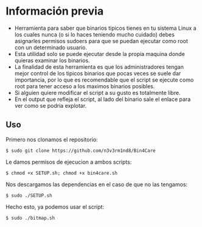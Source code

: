 # Información previa

- Herramienta para saber que binarios tipicos tienes en tu sistema Linux a los cuales nunca (o si lo haces teniendo mucho cuidado) debes asignarles permisos sudoers para que se puedan ejecutar como root con un determinado usuario.
- Esta utilidad solo se puede ejecutar desde la propia maquina donde quieras examinar los binarios.
- La finalidad de esta herramienta es que los administradores tengan mejor control de los tipicos binarios que pocas veces se suele dar importancia, por lo que es recomendable que el script se ejecute como root para tener acceso a los maximos binarios posibles.
- Si alguien quiere modificar el script a su gusto es totalmente libre.
- En el output que refleja el script, al lado del binario sale el enlace para ver como se podria explotar.

## Uso
Primero nos clonamos el repositorio:

`$ sudo git clone https://github.com/n3v3rm1nd8/Bin4Care`

Le damos permisos de ejecucion a ambos scripts:

`$ chmod +x SETUP.sh; chmod +x bin4care.sh`

Nos descargamos las dependencias en el caso de que no las tengamos:

`$ sudo ./SETUP.sh`

Hecho esto, ya podemos usar el script:

`$ sudo ./bitmap.sh`